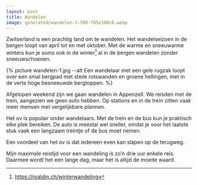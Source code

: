 ```yaml
---
layout: post
title: Wandelen
image: generated/wandelen-1-500-f05e168c6.webp
---
```


Zwitserland is een prachtig land om te wandelen. Het wandelseizoen in de bergen loopt van april tot en met oktober. Met de warme en sneeuwarme winters kun je soms ook in de winter[^1] al in de bergen wandelen zonder sneeuwschoenen.

{% picture wandelen-1.jpg --alt Een wandelaar met een gele rugzak loopt over een smal bergpad met steile rotswanden en groene hellingen, met in de verte hoge besneeuwde bergtoppen. %}

Afgelopen weekend zijn we gaan wandelen in Appenzell. We reisden met de trein, aangezien we geen auto hebben. Op stations en in de trein zitten vaak meer mensen met vergelijkbare plannen.

Het ov is populair onder wandelaars. Met de trein en de bus kun je praktisch elke plek bereiken. De auto is meestal wel sneller, omdat je voor het laatste stuk vaak een langzaam treintje of de bus moet nemen.

Een voordeel van het ov is dat iedereen even kan slapen op de terugweg.

Mijn maximale reistijd voor een wandeling is zo’n drie uur enkele reis. Daarmee wordt het een lange dag, maar het is altijd de moeite waard.

[^1]: <https://roaldin.ch/winterwandeling>
